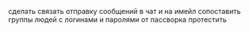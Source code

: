 сделать
связать отправку сообщений в чат и на имейл
сопоставить группы людей с логинами и паролями от пассворка
протестить
